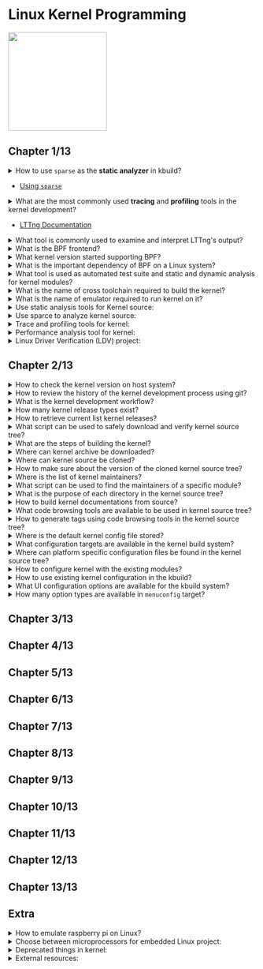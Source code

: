 # Linux Kernel Programming
<img src="../covers/9781803232225.jpg" width="200"/>

## Chapter 1/13

<details>
<summary>How to use <code>sparse</code> as the <b>static analyzer</b> in kbuild?</summary>

> **Description**
>
> To check recompiled headers:
>
> ```sh
> make C=1 CHECK=/usr/bin/sparse ARCH=x86_64
> ``````
>
> To check all headers:
>
> ```sh
> make C=2 CHECK=/usr/bin/sparse ARCH=x86_64
> ``````
>
> ---
> **Resources**
> -

> **References**
> ---
</details>

* [Using <code>sparse</code>](https://docs.kernel.org/dev-tools/sparse.html#using-sparse)

<details>
<summary>What are the most commonly used <b>tracing</b> and <b>profiling</b> tools in the kernel development?</summary>

> - Extended Berkely Packet Filtering (eBPF)
> - Linux Tracing Toolkit next generation (LTTng)
>
> ---
> **Resources**
> -

> **References**
> ---
</details>

* [LTTng Documentation](https://lttng.org/docs)

<details>
<summary>What tool is commonly used to examine and interpret LTTng's output?</summary>

> Trace Compass GUI

> **Resources**
> -
> ---
> **References**
> ---
</details>

<details>
<summary>What is the BPF frontend?</summary>

> BCC or bpftrace
>
> ---
> **Resources**
> -
> ---
> **References**
> ---
</details>

<details>
<summary>What kernel version started supporting BPF?</summary>

> **Description**
>
> v4.0

> **Resources**
> -
> ---
> **References**
> ---
</details>

<details>
<summary>What is the important dependency of BPF on a Linux system?</summary>

> **Description**
>
> linux-headers
>
> ---
> **Resources**
> -
> ---
> **References**
> ---
</details>

<details>
<summary>What tool is used as automated test suite and static and dynamic analysis for kernel modules?</summary>

> Linux Driver Verification (LDV)
>
> ---
> **Resources**
> -
> ---
> **References**
> - [Linux Driver Verification](https://linuxtesting.org)
> ---
</details>

<details>
<summary>What is the name of cross toolchain required to build the kernel?</summary>

> **Description**
>
> ```sh
> arm-none-eabi-gcc arm-none-eabi-gdb arm-none-eabi-binutils
> ``````
>
> ---
> **Resources**
> -
> ---
> **References**
> ---
</details>

<details>
<summary>What is the name of emulator required to run kernel on it?</summary>

> **Description**
>
> ```sh
> qemu-system-arm
> ``````
>
> ---
> **Resources**
> -
> ---
> **References**
> ---
</details>

<details>
<summary>Use static analysis tools for Kernel source:</summary>

> **Description**
>
> Open source tools:
>
> * [Sparse](https://sparse.wiki.kernel.org/index.php/Main_Page)
> * [Coccinelle](http://coccinelle.lip6.fr/)
> * [Smatch](http://repo.or.cz/w/smatch.git)
> * [Flawfinder](https://dwheeler.com/flawfinder/)
> * [Cppcheck](https://github.com/danmar/cppcheck)
>
> Commercial tools:
>
> * [SonarQube](https://www.sonarqube.org/)
> * [Coverity Scan](https://scan.coverity.com/)
> * [Klocwork](https://www.meteonic.com/klocwork)
>
> ---
> **Resources**
> -
> ---
> **References**
> ---
</details>

<details>
<summary>Use sparce to analyze kernel source:</summary>

> ```sh
> make C=1 CHECK="/usr/bin/sparse"
> ``````
>
> ---
> **Resources**
> -
> ---
> **References**
> ---
</details>

<details>
<summary>Trace and profiling tools for kernel:</summary>

>
>
> ---
> **Resources**
> -
> ---
> **References**
> - [Linux Trace Toolkit next generation (LTTng)](https://lttng.org/docs)
---
</details>

<details>
<summary>Performance analysis tool for kernel:</summary>

> **Description**
>
> * bpftrace package ([bcc](https://github.com/iovisor/bcc) clang dependent)
> * [manual bcc installation](https://github.com/iovisor/bcc/blob/master/INSTALL.md)
>
> ---
> **Resources**
> -
> ---
> **References**
> ---
</details>

<details>
<summary>Linux Driver Verification (LDV) project:</summary>

> * https://linuxtesting.org
>
> ---
> **Resources**
> -
> ---
> **References**
> ---
</details>

## Chapter 2/13

<details>
<summary>How to check the kernel version on host system?</summary>

> ```sh
> uname -r
> ``````
>
> ---
> **Resources**
> -
> ---
> **References**
> ---
</details>

<details>
<summary>How to review the history of the kernel development process using git?</summary>

> ```sh
> git log --date-order --graph --tags --simplify-by-decoration
> ``````
>
> ---
> **Resources**
> -
>
> ---
> **References**
> ---
</details>

<details>
<summary>What is the kernel development workflow?</summary>

> **Description**
>
> 1. The 5.x stable release is made. Thus, the merge window for the 5.x+1 (mainline) kernel has begun.
> 2. The merge window remains open for about 2 weeks and new patches are merged into the mainline.
> 3. Once (typically) 2 weeks have elapsed, the merge window is closed.
> 4. rc (aka mainline, prepatch) kernels start. 5.x+1-rc1, 5.x+1-rc2, ..., 5.x+1-rcn are released. This process takes anywhere between 6 to 8 weeks.
> 5. The stable release has arrived: the new 5.x+1 stable kernel is released.
> 6. The release is handed off to the "stable team". Significant bug or security fixes result in the release of 5.x+1.y : 5.x+1.1, 5.x+1.2, ... , 5.x+1.n. Maintained until the next stable release or End Of Life (EOL) date reached.
>
> ---
> **Resources**
> -
> ---
> **References**
> ---
</details>

<details>
<summary>How many kernel release types exist?</summary>

> **Description**
>
> * -next trees
> * prepatches, also known as -rc or mainline
> * stable kernels
> * distribution and LTS kernels
> * Super LTS (STLS) kernels
>
> ---
> **Resources**
> -
>
> ---
> **References**
> ---
</details>

<details>
<summary>How to retrieve current list kernel releases?</summary>

> **Description**
>
> ```sh
> curl -L https://kernel.org/finger_banner
> ``````
>
> ---
> **Resources**
> -
> ---
> **References**
> ---
</details>

<details>
<summary>What script can be used to safely download and verify kernel source tree?</summary>

> **Description**
>
> ```txt
> https://git.kernel.org/pub/scm/linux/kernel/git/mricon/korg-helpers.git/tree/get-verified-tarball
> ``````
>
> ---
> **Resources**
> -
>
> ---
> **References**
> ---
</details>

<details>
<summary>What are the steps of building the kernel?</summary>

> * obtaining kernel source
> * configuring source
> * building
> * installing targets
> * setting up bootloaders
>
> ---
> **Resources**
> -
>
> ---
> **References**
> ---
</details>

<details>
<summary>Where can kernel archive be downloaded?</summary>

> ```txt
> https://mirrors.edge.kerne.org/pub/linux/kernel/v5.x/linux_5.4.0.tar.xz
> ``````
>
> ---
> **Resources**
> -
>
> ---
> **References**
> ---
</details>

<details>
<summary>Where can kernel source be cloned?</summary>

> ```sh
> git clone https://git.kernel.org/pub/scm/linux/git/torvalds/linux.git
> ``````
>
> ---
> **Resources**
> -
>
> ---
> **References**
> ---
</details>

<details>
<summary>How to make sure about the version of the cloned kernel source tree?</summary>

> **Description**
>
> ```sh
> head Makefile
> ``````
>
> ---
> **Resources**
> -
> ---
> **References**
> ---
</details>

<details>
<summary>Where is the list of kernel maintainers?</summary>

> **Description**
>
> MAINTAINERS
>
> ---
> **Resources**
> -
> ---
> **References**
> ---
</details>

<details>
<summary>What script can be used to find the maintainers of a specific module?</summary>

> ```sh
> scripts/get_maintainer.pl
> ``````
>
> ---
> **Resources**
> -
> ---
> **References**
> ---
</details>

<details>
<summary>What is the purpose of each directory in the kernel source tree?</summary>

> Major subsystem directories
>
> * kernel: core kernel subsystem
> * mm: memory management
> * fs: the kernel **Virtual Filesystem Switch (VFS)** and the individual filesystem drivers
> * block: the underlying block I/O code
> * net: implementation of the network protocol stack
> * ipc: the **Inter-Process Communication (IPC)** subsystem
> * sound: the **Advanced Linux Sound Architecture (ALSA)** sound subsystem
> * virt: the virtualization code, specially **Kernel Virtual Machine (KVM)** subsystem
>
> > Infrastructure / Misclenaous
>
> * arch: the arch-specific code
> * crypto: kernel level implementation of ciphers
> * include: arch-independent kernel headers
> * init: arch-independent kernel initialization code
> * lib: the closest equivalent to a library for the kernel
> * scripts: various useful scripts
> * security: the **Linux Security Module (LSM)**, containing **Mandatory Access Control (MAX)** and **Discretionary Access Control (DAC)** frameworks.
> * tools: various tools
>
> ---
> **Resources**
> -
> ---
> **References**
> ---
</details>

<details>
<summary>How to build kernel documentations from source?</summary>

> ```sh
> make help
> make htmldocs
> make pdfdocs
> ``````
>
> Output will be generated in `Documentation/output/latex` and `Documentation/output/html`.
>
> ---
> **Resources**
> -
>
> ---
> **References**
> - [Kernel Documentation](https://kernel.org/doc/html/latest)
> ---
</details>

<details>
<summary>What code browsing tools are available to be used in kernel source tree?</summary>

> * ctags
> * cscope
>
> ---
> **Resources**
> -
>
> ---
> **References**
> - [ctags(1)](https://manpages.org/ctags/1)
> - [cscope(1)](https://manpages.org/cscope/1)
> - [Vim/Cscope tutorial](http://cscope.sourceforge.net/cscope_vim_tutorial.html)
---
</details>

<details>
<summary>How to generate tags using code browsing tools in the kernel source tree?</summary>

> ```sh
> make ctags
> make cscope
> ``````
>
> ---
> **Resources**
> -
> ---
> **References**
> ---
</details>

<details>
<summary>Where is the default kernel config file stored?</summary>

> ```sh
> init/kconfig
> ``````
>
> ---
> **Resources**
> -
> ---
> **References**
> ---
</details>

<details>
<summary>What configuration targets are available in the kernel build system?</summary>

> * defconfig: reseting all options to their defaults
> * oldconfig: asking for new configurations
> * localmodconfig: restoring options from module list
> * platform\_defconfig: creating config based on platform
>
> ---
> **Resources**
> -
> ---
> **References**
> ---
</details>

<details>
<summary>Where can platform specific configuration files be found in the kernel source tree?</summary>

> **Description**
>
> ```sh
> ls arch/<arch>/configs/
> make <platform>_defconfig
> ``````
>
> ---
> **Resources**
> -
>
> ---
> **References**
> ---
</details>

<details>
<summary>How to configure kernel with the existing modules?</summary>

> ```sh
> lsmod > /tmp/modules.lst
> make LSMOD=/tmp/modules.lst localmodconfig
> ``````
>
> ---
> **Resources**
> -
> ---
> **References**
> ---
</details>

<details>
<summary>How to use existing kernel configuration in the kbuild?</summary>

> **Description**
>
> ```sh
> cp /boot/config-5.0.0 .config
> make oldconfig
> ``````
>
> ---
> **Resources**
> -
>
> ---
> **References**
> ---
</details>

<details>
<summary>What UI configuration options are available for the kbuild system?</summary>

> ```sh
> [menu,x,q]config
> ``````
>
> ---
> **Resources**
> -
>
> ---
> **References**
> ---
</details>

<details>
<summary>How many option types are available in <code>menuconfig</code> target?</summary>

> **Description**
>
> * `[.]` boolean option
> * `<.>` three state option, having `<*>` state as ON, `<m>` state as Module, `<>` state as OFF
> * `{.}` required by a dependency as a module or compiled
> * `-*-` required by a dependency as compiled
> * `(...)` alphanumeric input
> * `<Menu entry> --->` sub-menu
>
> ---
> **Resources**
> -
> ---
> **References**
> ---
</details>

## Chapter 3/13
## Chapter 4/13
## Chapter 5/13
## Chapter 6/13
## Chapter 7/13
## Chapter 8/13
## Chapter 9/13
## Chapter 10/13
## Chapter 11/13
## Chapter 12/13
## Chapter 13/13

## Extra

<details>
<summary>How to emulate raspberry pi on Linux?</summary>

>
>
> ---
> **Resources**
> -
>
> ---
> **References**
> - [embedonix.com](https://embedonix.com/articles/linux/emulating-raspberry-pi-on-linux/)
> - [qemu-rpi-kernel](https://github.com/dhruvvyas90/qemu-rpi-kernel/wiki)
> ---
</details>

<details>
<summary>Choose between microprocessors for embedded Linux project:</summary>

> **Description**
>
>

>
> ---
> **Resources**
> -
>
> ---
> **References**
> - [jaycarlson.net](https://jaycarlson.net/embedded-linux/)
> ---
</details>

<details>
<summary>Deprecated things in kernel:</summary>

>
>
> ---
> **Resources**
> -
>
> ---
> **References**
> - https://www.kernel.org/doc/html/latest/process/deprecated.html#deprecated-interfaces-language-features-attributes-and-conventions
---
</details>

<details>
<summary>External resources:</summary>

>
>
> ---
> **Resources**
> -
>
> ---
> **References**
> - [Low-Level Programming University](https://github.com/gurugio/lowlevelprogramming-university)
> - [Julia Evans: You can be a kernel hacker!](https://jvns.ca/blog/2014/09/18/you-can-be-a-kernel-hacker/)
> - [Recurse](https://recurse.org)
> - [The Eudyptula Challenge](https://github.com/agelastic/eudyptula)
> - [Bootlin Toolchains](https://toolchains.bootlin.com/)
> - [ELinux Toolchains](https://elinux.org/Toolchains)
---
</details>
